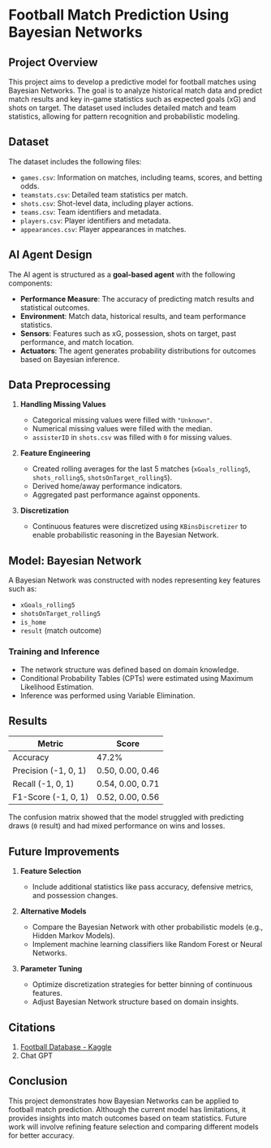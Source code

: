 # Football Match Prediction Using Bayesian Networks

## Project Overview

This project aims to develop a predictive model for football matches using Bayesian Networks. The goal is to analyze historical match data and predict match results and key in-game statistics such as expected goals (xG) and shots on target. The dataset used includes detailed match and team statistics, allowing for pattern recognition and probabilistic modeling.

## Dataset

The dataset includes the following files:
- `games.csv`: Information on matches, including teams, scores, and betting odds.
- `teamstats.csv`: Detailed team statistics per match.
- `shots.csv`: Shot-level data, including player actions.
- `teams.csv`: Team identifiers and metadata.
- `players.csv`: Player identifiers and metadata.
- `appearances.csv`: Player appearances in matches.

## AI Agent Design

The AI agent is structured as a **goal-based agent** with the following components:

- **Performance Measure**: The accuracy of predicting match results and statistical outcomes.
- **Environment**: Match data, historical results, and team performance statistics.
- **Sensors**: Features such as xG, possession, shots on target, past performance, and match location.
- **Actuators**: The agent generates probability distributions for outcomes based on Bayesian inference.

## Data Preprocessing

1. **Handling Missing Values**  
   - Categorical missing values were filled with `"Unknown"`.
   - Numerical missing values were filled with the median.
   - `assisterID` in `shots.csv` was filled with `0` for missing values.

2. **Feature Engineering**  
   - Created rolling averages for the last 5 matches (`xGoals_rolling5`, `shots_rolling5`, `shotsOnTarget_rolling5`).
   - Derived home/away performance indicators.
   - Aggregated past performance against opponents.

3. **Discretization**  
   - Continuous features were discretized using `KBinsDiscretizer` to enable probabilistic reasoning in the Bayesian Network.

## Model: Bayesian Network

A Bayesian Network was constructed with nodes representing key features such as:
- `xGoals_rolling5`
- `shotsOnTarget_rolling5`
- `is_home`
- `result` (match outcome)

### Training and Inference
- The network structure was defined based on domain knowledge.
- Conditional Probability Tables (CPTs) were estimated using Maximum Likelihood Estimation.
- Inference was performed using Variable Elimination.

## Results

| Metric        | Score |
|--------------|-------|
| Accuracy     | 47.2% |
| Precision (-1, 0, 1) | 0.50, 0.00, 0.46 |
| Recall (-1, 0, 1) | 0.54, 0.00, 0.71 |
| F1-Score (-1, 0, 1) | 0.52, 0.00, 0.56 |

The confusion matrix showed that the model struggled with predicting draws (`0` result) and had mixed performance on wins and losses.

## Future Improvements

1. **Feature Selection**  
   - Include additional statistics like pass accuracy, defensive metrics, and possession changes.
   
2. **Alternative Models**  
   - Compare the Bayesian Network with other probabilistic models (e.g., Hidden Markov Models).
   - Implement machine learning classifiers like Random Forest or Neural Networks.

3. **Parameter Tuning**  
   - Optimize discretization strategies for better binning of continuous features.
   - Adjust Bayesian Network structure based on domain insights.
  

## Citations

1. [Football Database - Kaggle](https://www.kaggle.com/datasets/technika148/football-database?resource=download)
2. Chat GPT



## Conclusion

This project demonstrates how Bayesian Networks can be applied to football match prediction. Although the current model has limitations, it provides insights into match outcomes based on team statistics. Future work will involve refining feature selection and comparing different models for better accuracy.
